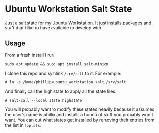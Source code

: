 # Ubuntu Workstation Salt State

Just a salt state for my Ubuntu Workstation. It just installs packages and stuff that I like to have available to develop with.

## Usage
From a fresh install I run

`sudo apt update && sudo apt install salt-minion`

I clone this repo and symlink `/srv/salt` to it.
For example:

`# ln -s /home/phillip/ubuntu_workstation_salt /srv/salt`

And finally call the high state to apply all the state files.

`# salt-call --local state.highstate`

You will probably want to modify these states heavily because it assumes the user's name is phillip and installs a bunch of stuff you probably won't want. You can cut what states get installed by removing their entries from the list in `top.sls`.

